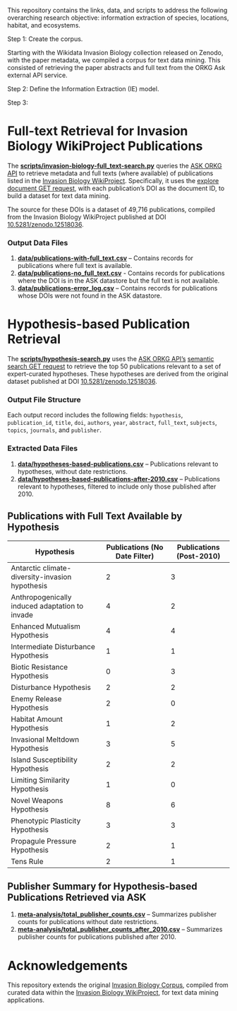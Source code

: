 This repository contains the links, data, and scripts to address the following overarching research objective: information extraction of species, locations, habitat, and ecosystems.

Step 1: Create the corpus. 

Starting with the Wikidata Invasion Biology collection released on Zenodo, with the paper metadata, we compiled a corpus for text data mining. This consisted of retrieving the paper abstracts and full text from the ORKG Ask external API service. 

Step 2: Define the Information Extraction (IE) model.

Step 3: 

# Full-text Retrieval for Invasion Biology WikiProject Publications

The [**scripts/invasion-biology-full_text-search.py**](https://github.com/jd-coderepos/invasion-biology-ask-dataset/blob/main/scripts/invasion-biology-full_text-search.py) queries the [ASK ORKG API](https://ask.orkg.org/) to retrieve metadata and full texts (where available) of publications listed in the [Invasion Biology WikiProject](https://www.wikidata.org/wiki/Wikidata:WikiProject_Invasion_biology). Specifically, it uses the [explore document GET request](https://api.ask.orkg.org/docs#tag/Semantic-Neural-Search/operation/explore_documents_index_explore_get), with each publication’s DOI as the document ID, to build a dataset for text data mining.

The source for these DOIs is a dataset of 49,716 publications, compiled from the Invasion Biology WikiProject published at DOI [10.5281/zenodo.12518036](https://www.doi.org/10.5281/zenodo.12518036).

### Output Data Files
1. [**data/publications-with-full_text.csv**](https://github.com/jd-coderepos/invasion-biology-ask-dataset/blob/main/data/publications-with-full_text.csv) – Contains records for publications where full text is available.
2. [**data/publications-no_full_text.csv**](https://github.com/jd-coderepos/invasion-biology-ask-dataset/blob/main/data/publications-no_full_text.csv) - Contains records for publications where the DOI is in the ASK datastore but the full text is not available.
3. [**data/publications-error_log.csv**](https://github.com/jd-coderepos/invasion-biology-ask-dataset/blob/main/data/publications-error_log.csv) – Contains records for publications whose DOIs were not found in the ASK datastore.


# Hypothesis-based Publication Retrieval

The [**scripts/hypothesis-search.py**](https://github.com/jd-coderepos/invasion-biology-ask-dataset/blob/main/scripts/hypothesis-search.py) uses the [ASK ORKG API’s](https://ask.orkg.org/) [semantic search GET request](https://api.ask.orkg.org/docs#tag/Semantic-Neural-Search/operation/semantic_search_index_search_get) to retrieve the top 50 publications relevant to a set of expert-curated hypotheses. These hypotheses are derived from the original dataset published at DOI [10.5281/zenodo.12518036](https://www.doi.org/10.5281/zenodo.12518036).

### Output File Structure
Each output record includes the following fields: `hypothesis`, `publication_id`, `title`, `doi`, `authors`, `year`, `abstract`, `full_text`, `subjects`, `topics`, `journals`, and `publisher`.

### Extracted Data Files
1. [**data/hypotheses-based-publications.csv**](https://github.com/jd-coderepos/invasion-biology-ask-dataset/blob/main/data/hypotheses-based-publications.csv) – Publications relevant to hypotheses, without date restrictions.
2. [**data/hypotheses-based-publications-after-2010.csv**](https://github.com/jd-coderepos/invasion-biology-ask-dataset/blob/main/data/hypotheses-based-publications-after-2010.csv) – Publications relevant to hypotheses, filtered to include only those published after 2010.

## Publications with Full Text Available by Hypothesis

| Hypothesis                                          | Publications (No Date Filter) | Publications (Post-2010) |
|-----------------------------------------------------|-------------------------------|---------------------------|
| Antarctic climate-diversity-invasion hypothesis     | 2                             | 3                         |
| Anthropogenically induced adaptation to invade      | 4                             | 2                         |
| Enhanced Mutualism Hypothesis                       | 4                             | 4                         |
| Intermediate Disturbance Hypothesis                 | 1                             | 1                         |
| Biotic Resistance Hypothesis                        | 0                             | 3                         |
| Disturbance Hypothesis                              | 2                             | 2                         |
| Enemy Release Hypothesis                            | 2                             | 0                         |
| Habitat Amount Hypothesis                           | 1                             | 2                         |
| Invasional Meltdown Hypothesis                      | 3                             | 5                         |
| Island Susceptibility Hypothesis                    | 2                             | 2                         |
| Limiting Similarity Hypothesis                      | 1                             | 0                         |
| Novel Weapons Hypothesis                            | 8                             | 6                         |
| Phenotypic Plasticity Hypothesis                    | 3                             | 3                         |
| Propagule Pressure Hypothesis                       | 2                             | 1                         |
| Tens Rule                                           | 2                             | 1                         |

## Publisher Summary for Hypothesis-based Publications Retrieved via ASK

1. [**meta-analysis/total_publisher_counts.csv**](https://github.com/jd-coderepos/invasion-biology-ask-dataset/blob/main/meta-analysis/total_publisher_counts.csv) – Summarizes publisher counts for publications without date restrictions.
2. [**meta-analysis/total_publisher_counts_after_2010.csv**](https://github.com/jd-coderepos/invasion-biology-ask-dataset/blob/main/meta-analysis/total_publisher_counts_after_2010.csv) – Summarizes publisher counts for publications published after 2010.

# Acknowledgements

This repository extends the original [Invasion Biology Corpus](https://zenodo.org/records/12518037), compiled from curated data within the [Invasion Biology WikiProject](https://www.wikidata.org/wiki/Wikidata:WikiProject_Invasion_biology), for text data mining applications.
